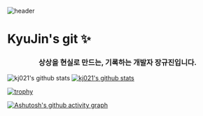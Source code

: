 ![header](https://capsule-render.vercel.app/api?type=Waving&color=AFD2E4&height=120&section=header&text=%20&fontSize=20&animation=fadeIn&fontAlign=25&fontAlignY=27&fontColor=ffffff&rotate=0)

# KyuJin's git ✨
<h3 align="center"항상 도전하며 <b>상상을 현실로</b> 만드는, 기록하는 개발자 <b>장규진</b>입니다.</br> </h3>

![kj021's github stats](https://github-readme-stats.vercel.app/api?username=kj021&show_icons=true)
[![kj021's github stats](https://github-readme-stats.vercel.app/api/top-langs/?username=kj021&show_icons=true&hide_border=true&title_color=004386&icon_color=004386&layout=compact)](https://github.com/kj021)

[![trophy](https://github-profile-trophy.vercel.app/?username=kj021&theme=flat&column=7)](https://github.com/kj021/)

[![Ashutosh's github activity graph](https://github-readme-activity-graph.vercel.app/graph?username=kj021&theme=react)](https://github.com/ashutosh00710/github-readme-activity-graph)
